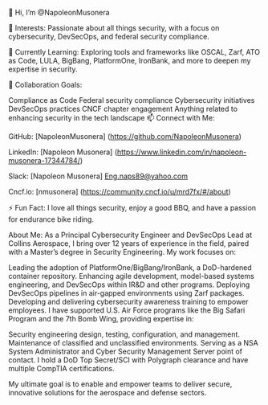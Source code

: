 👋 Hi, I’m @NapoleonMusonera


👀 Interests: Passionate about all things security, with a focus on cybersecurity, DevSecOps, and federal security compliance.

🌱 Currently Learning: Exploring tools and frameworks like OSCAL, Zarf, ATO as Code, LULA, BigBang, PlatformOne, IronBank, and more to deepen my expertise in security.

💞️ Collaboration Goals:

Compliance as Code
Federal security compliance
Cybersecurity initiatives
DevSecOps practices
CNCF chapter engagement
Anything related to enhancing security in the tech landscape
📫 Connect with Me:

GitHub:    [NapoleonMusonera] (https://github.com/NapoleonMusonera)

LinkedIn: [Napoleon Musonera] (https://www.linkedin.com/in/napoleon-musonera-17344784/)

Slack:      [Napoleon Musonera] Eng.naps89@yahoo.com

Cncf.io:  [nmusonera] (https://community.cncf.io/u/mrd7fx/#/about)


⚡ Fun Fact: I love all things security, enjoy a good BBQ, and have a passion for endurance bike riding.

About Me:
As a Principal Cybersecurity Engineer and DevSecOps Lead at Collins Aerospace, I bring over 12 years of experience in the field, paired with a Master’s degree in Security Engineering. My work focuses on:

Leading the adoption of PlatformOne/BigBang/IronBank, a DoD-hardened container repository.
Enhancing agile development, model-based systems engineering, and DevSecOps within IR&D and other programs.
Deploying DevSecOps pipelines in air-gapped environments using Zarf packages.
Developing and delivering cybersecurity awareness training to empower employees.
I have supported U.S. Air Force programs like the Big Safari Program and the 7th Bomb Wing, providing expertise in:

Security engineering design, testing, configuration, and management.
Maintenance of classified and unclassified environments.
Serving as a NSA System Administrator and Cyber Security Management Server point of contact.
I hold a DoD Top Secret/SCI with Polygraph clearance and have multiple CompTIA certifications.

My ultimate goal is to enable and empower teams to deliver secure, innovative solutions for the aerospace and defense sectors.
